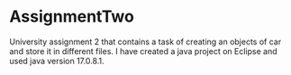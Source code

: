 # AssignmentTwo
University assignment 2 that contains a task of creating an objects of car and store it in different files. I have created a java project on Eclipse and used java version 17.0.8.1.
